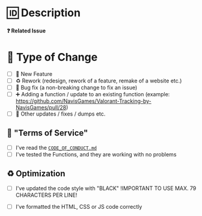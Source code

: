# 🆔 Description

<!-- Detailed Description of the changes you recommend in the pull request -->

#### ❓ Related Issue

<!-- If this PR refers to an issue, link it here. -->

# 🚀 Type of Change

<!-- Mark with an 'x' if something applies (example: '[x]') -->

- [ ] 🚀 New Feature
- [ ] ♻ Rework (redesign, rework of a feature, remake of a website etc.)
- [ ] 🐞 Bug fix (a non-breaking change to fix an issue)
- [ ] ➕ Adding a function / update to an existing function (example: https://github.com/NavisGames/Valorant-Tracking-by-NavisGames/pull/28)
- [ ] 🔨 Other updates / fixes / dumps etc.

## 🔱 "Terms of Service"

<!-- Mark with an 'x' if something applies (example: '[x]') -->

- [ ] I've read the [`CODE_OF_CONDUCT.md`](https://github.com/NavisGames/Valorant-Tracking-by-NavisGames/blob/main/CODE_OF_CONDUCT.md)
- [ ] I've tested the Functions, and they are working with no problems

## ♻ Optimization

<!-- Mark with an 'x' if something applies (example: '[x]') -->

- [ ] I've updated the code style with "BLACK" !IMPORTANT TO USE MAX. 79 CHARACTERS PER LINE!
- [ ] I've formatted the HTML, CSS or JS code correctly

